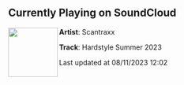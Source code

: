 ## Currently Playing on SoundCloud

[<img align="left" width="100" src="https://i1.sndcdn.com/artworks-RuWAFHmXsoU2PDgS-LHmfDA-t500x500.jpg">](https://soundcloud.com/scantraxx/hardstyle-summer-2023)

**Artist**: Scantraxx 

**Track**: Hardstyle Summer 2023

Last updated at 08/11/2023 12:02
